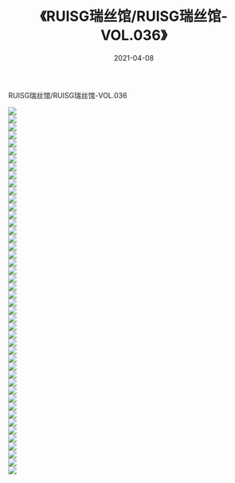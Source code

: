 ﻿---
layout: post
title:  《RUISG瑞丝馆/RUISG瑞丝馆-VOL.036》
date:   2021-04-08
img: http://img.660000.xyz/Sharelink/网络美图/2021/RUISG瑞丝馆/RUISG瑞丝馆-VOL.036/000.jpg
categories: [美女, 清纯, 唯美]
---

RUISG瑞丝馆/RUISG瑞丝馆-VOL.036

 ![](http://img.660000.xyz/Sharelink/网络美图/2021/RUISG瑞丝馆/RUISG瑞丝馆-VOL.036/001.jpg) <br>![](http://img.660000.xyz/Sharelink/网络美图/2021/RUISG瑞丝馆/RUISG瑞丝馆-VOL.036/002.jpg) <br>![](http://img.660000.xyz/Sharelink/网络美图/2021/RUISG瑞丝馆/RUISG瑞丝馆-VOL.036/003.jpg) <br>![](http://img.660000.xyz/Sharelink/网络美图/2021/RUISG瑞丝馆/RUISG瑞丝馆-VOL.036/004.jpg) <br>![](http://img.660000.xyz/Sharelink/网络美图/2021/RUISG瑞丝馆/RUISG瑞丝馆-VOL.036/005.jpg) <br>![](http://img.660000.xyz/Sharelink/网络美图/2021/RUISG瑞丝馆/RUISG瑞丝馆-VOL.036/006.jpg) <br>![](http://img.660000.xyz/Sharelink/网络美图/2021/RUISG瑞丝馆/RUISG瑞丝馆-VOL.036/007.jpg) <br>![](http://img.660000.xyz/Sharelink/网络美图/2021/RUISG瑞丝馆/RUISG瑞丝馆-VOL.036/008.jpg) <br>![](http://img.660000.xyz/Sharelink/网络美图/2021/RUISG瑞丝馆/RUISG瑞丝馆-VOL.036/009.jpg) <br>![](http://img.660000.xyz/Sharelink/网络美图/2021/RUISG瑞丝馆/RUISG瑞丝馆-VOL.036/010.jpg) <br>![](http://img.660000.xyz/Sharelink/网络美图/2021/RUISG瑞丝馆/RUISG瑞丝馆-VOL.036/011.jpg) <br>![](http://img.660000.xyz/Sharelink/网络美图/2021/RUISG瑞丝馆/RUISG瑞丝馆-VOL.036/012.jpg) <br>![](http://img.660000.xyz/Sharelink/网络美图/2021/RUISG瑞丝馆/RUISG瑞丝馆-VOL.036/013.jpg) <br>![](http://img.660000.xyz/Sharelink/网络美图/2021/RUISG瑞丝馆/RUISG瑞丝馆-VOL.036/014.jpg) <br>![](http://img.660000.xyz/Sharelink/网络美图/2021/RUISG瑞丝馆/RUISG瑞丝馆-VOL.036/015.jpg) <br>![](http://img.660000.xyz/Sharelink/网络美图/2021/RUISG瑞丝馆/RUISG瑞丝馆-VOL.036/016.jpg) <br>![](http://img.660000.xyz/Sharelink/网络美图/2021/RUISG瑞丝馆/RUISG瑞丝馆-VOL.036/017.jpg) <br>![](http://img.660000.xyz/Sharelink/网络美图/2021/RUISG瑞丝馆/RUISG瑞丝馆-VOL.036/018.jpg) <br>![](http://img.660000.xyz/Sharelink/网络美图/2021/RUISG瑞丝馆/RUISG瑞丝馆-VOL.036/019.jpg) <br>![](http://img.660000.xyz/Sharelink/网络美图/2021/RUISG瑞丝馆/RUISG瑞丝馆-VOL.036/020.jpg) <br>![](http://img.660000.xyz/Sharelink/网络美图/2021/RUISG瑞丝馆/RUISG瑞丝馆-VOL.036/021.jpg) <br>![](http://img.660000.xyz/Sharelink/网络美图/2021/RUISG瑞丝馆/RUISG瑞丝馆-VOL.036/022.jpg) <br>![](http://img.660000.xyz/Sharelink/网络美图/2021/RUISG瑞丝馆/RUISG瑞丝馆-VOL.036/023.jpg) <br>![](http://img.660000.xyz/Sharelink/网络美图/2021/RUISG瑞丝馆/RUISG瑞丝馆-VOL.036/024.jpg) <br>![](http://img.660000.xyz/Sharelink/网络美图/2021/RUISG瑞丝馆/RUISG瑞丝馆-VOL.036/025.jpg) <br>![](http://img.660000.xyz/Sharelink/网络美图/2021/RUISG瑞丝馆/RUISG瑞丝馆-VOL.036/026.jpg) <br>![](http://img.660000.xyz/Sharelink/网络美图/2021/RUISG瑞丝馆/RUISG瑞丝馆-VOL.036/027.jpg) <br>![](http://img.660000.xyz/Sharelink/网络美图/2021/RUISG瑞丝馆/RUISG瑞丝馆-VOL.036/028.jpg) <br>![](http://img.660000.xyz/Sharelink/网络美图/2021/RUISG瑞丝馆/RUISG瑞丝馆-VOL.036/029.jpg) <br>![](http://img.660000.xyz/Sharelink/网络美图/2021/RUISG瑞丝馆/RUISG瑞丝馆-VOL.036/030.jpg) <br>![](http://img.660000.xyz/Sharelink/网络美图/2021/RUISG瑞丝馆/RUISG瑞丝馆-VOL.036/031.jpg) <br>![](http://img.660000.xyz/Sharelink/网络美图/2021/RUISG瑞丝馆/RUISG瑞丝馆-VOL.036/032.jpg) <br>![](http://img.660000.xyz/Sharelink/网络美图/2021/RUISG瑞丝馆/RUISG瑞丝馆-VOL.036/033.jpg) <br>![](http://img.660000.xyz/Sharelink/网络美图/2021/RUISG瑞丝馆/RUISG瑞丝馆-VOL.036/034.jpg) <br>![](http://img.660000.xyz/Sharelink/网络美图/2021/RUISG瑞丝馆/RUISG瑞丝馆-VOL.036/035.jpg) <br>![](http://img.660000.xyz/Sharelink/网络美图/2021/RUISG瑞丝馆/RUISG瑞丝馆-VOL.036/036.jpg) <br>![](http://img.660000.xyz/Sharelink/网络美图/2021/RUISG瑞丝馆/RUISG瑞丝馆-VOL.036/037.jpg) <br>![](http://img.660000.xyz/Sharelink/网络美图/2021/RUISG瑞丝馆/RUISG瑞丝馆-VOL.036/038.jpg) <br>![](http://img.660000.xyz/Sharelink/网络美图/2021/RUISG瑞丝馆/RUISG瑞丝馆-VOL.036/039.jpg) <br>![](http://img.660000.xyz/Sharelink/网络美图/2021/RUISG瑞丝馆/RUISG瑞丝馆-VOL.036/040.jpg) <br>![](http://img.660000.xyz/Sharelink/网络美图/2021/RUISG瑞丝馆/RUISG瑞丝馆-VOL.036/041.jpg) <br>![](http://img.660000.xyz/Sharelink/网络美图/2021/RUISG瑞丝馆/RUISG瑞丝馆-VOL.036/042.jpg) <br>![](http://img.660000.xyz/Sharelink/网络美图/2021/RUISG瑞丝馆/RUISG瑞丝馆-VOL.036/043.jpg) <br>![](http://img.660000.xyz/Sharelink/网络美图/2021/RUISG瑞丝馆/RUISG瑞丝馆-VOL.036/044.jpg) <br>![](http://img.660000.xyz/Sharelink/网络美图/2021/RUISG瑞丝馆/RUISG瑞丝馆-VOL.036/045.jpg) <br>![](http://img.660000.xyz/Sharelink/网络美图/2021/RUISG瑞丝馆/RUISG瑞丝馆-VOL.036/046.jpg) <br>